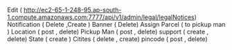 Edit ( http://ec2-65-1-248-95.ap-south-1.compute.amazonaws.com:7777/api/v1/admin/legal/legalNotices)
Notification ( Delete  ,Create )
Banner ( Delete)
Assign Parcel ( to pickup man )
Location ( post , delete)
Pickup Man ( post , delete)
support ( create , delete)
State ( create )
Citites ( delete , create)
pincode ( post , delete)